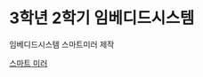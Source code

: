 # 3학년 2학기 임베디드시스템
임베디드시스템 스마트미러 제작

<A href="mlee9999.github.io/Midterm/smart_mirror.html">스마트 미러</A>
